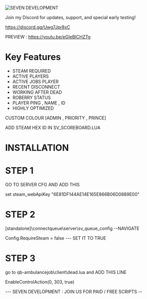![SEVEN DEVELOPMENT ](https://cdn.discordapp.com/attachments/1001711291548827721/1045763109731717201/image.png)

Join my Discord for updates, support, and special early testing!

 https://discord.gg/Uwg7Jpr8xC


PREVIEW : https://youtu.be/eGIeBICHZTg



# Key Features
* STEAM REQUIRED
* ACTIVE PLAYERS 
* ACTIVE JOBS PLAYER
* RECENT DISCONNECT
* WORKING AFTER DEAD
* ROBERRY STATUS
* PLAYER PING , NAME , ID
* HIGHLY OPTIMIZED 

CUSTOM COLOUR [ADMIN , PRIORITY , PRINCE]

ADD STEAM HEX ID IN SV_SCOREBOARD.LUA


# INSTALLATION

# STEP 1

GO TO SERVER CFG AND ADD THIS

set steam_webApiKey "6E81DF144AE14E165E866B06D0889E00"

# STEP 2

  [standalone]\connectqueue\server\sv_queue_config    --NAVIGATE

  Config.RequireSteam = false --- SET IT TO TRUE

# STEP 3

go to qb-ambulancejob\client\dead.lua  and ADD THIS LINE


EnableControlAction(0, 303, true)





--- SEVEN DEVELOPMENT : JOIN US FOR PAID / FREE SCRIPTS --











